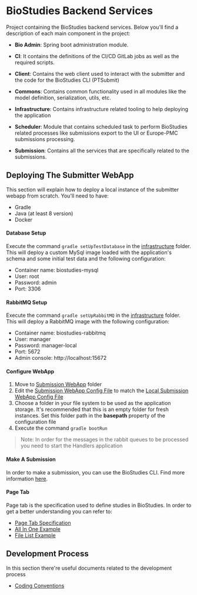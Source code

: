 # BioStudies Backend Services

Project containing the BioStudies backend services. Below you'll find a description of each main component in the
project:

* **Bio Admin**:
Spring boot administration module.

* **CI**:
It contains the definitions of the CI/CD GitLab jobs as well as the required scripts.

* **Client**:
Contains the web client used to interact with the submitter and the code for the BioStudies CLI (PTSubmit)

* **Commons**:
Contains common functionality used in all modules like the model definition, serialization, utils, etc. 

* **Infrastructure**:
Contains infrastructure related tooling to help deploying the application

* **Scheduler**:
Module that contains scheduled task to perform BioStudies related processes like submissions export to the UI or
Europe-PMC submissions processing.

* **Submission**:
Contains all the services that are specifically related to the submissions.


## Deploying The Submitter WebApp
This section will explain how to deploy a local instance of the submitter webapp from scratch. You'll need to have:
* Gradle
* Java (at least 8 version)
* Docker

#### Database Setup
Execute the command `gradle setUpTestDatabase` in the [infrastructure](infrastructure) folder. This will deploy a
custom MySql image loaded with the application's schema and some initial test data and the following configuration:
* Container name: biostudies-mysql
* User: root
* Password: admin
* Port: 3306


#### RabbitMQ Setup
Execute the command `gradle setUpRabbitMQ` in the [infrastructure](infrastructure) folder. This will deploy a
RabbitMQ image with the following configuration:
* Container name: biostudies-rabbitmq
* User: manager
* Password: manager-local
* Port: 5672
* Admin console: http://localhost:15672

#### Configure WebApp
1. Move to [Submission WebApp](submission/submission-webapp) folder
2. Edit the [Submission WebApp Config File](submission/submission-webapp/src/main/resources/application.yml) to match
the [Local Submission WebApp Config File](submission/submission-webapp/src/main/resources/application-local.yml)
3. Choose a folder in your file system to be used as the application storage. It's recommended that this is an empty
folder for fresh instances. Set this folder path in the **basepath** property of the configuration file
4. Execute the command `gradle bootRun`

>Note: In order for the messages in the rabbit queues to be processed you need to start the Handlers application

#### Make A Submission
In order to make a submission, you can use the BioStudies CLI. Find more information
[here](client/bio-commandline/README.md).

#### Page Tab
Page tab is the specification used to define studies in BioStudies. In order to get a better understanding you can refer
to:
* [Page Tab Specification](https://ebibiostudies.github.io/page-tab-specification)
* [All In One Example](https://ebibiostudies.github.io/page-tab-specification/examples/AllInOneExample.html)
* [File List Example](https://ebibiostudies.github.io/page-tab-specification/examples/FileListExample.html)

## Development Process
In this section there're useful documents related to the development process
- [Coding Conventions](/docs/Coding_Conventions.md)
